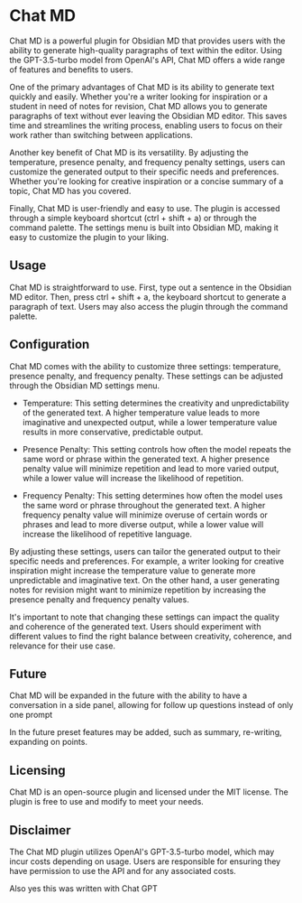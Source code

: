 # Chat MD
Chat MD is a powerful plugin for Obsidian MD that provides users with the ability to generate high-quality paragraphs of text within the editor. Using the GPT-3.5-turbo model from OpenAI's API, Chat MD offers a wide range of features and benefits to users.

One of the primary advantages of Chat MD is its ability to generate text quickly and easily. Whether you're a writer looking for inspiration or a student in need of notes for revision, Chat MD allows you to generate paragraphs of text without ever leaving the Obsidian MD editor. This saves time and streamlines the writing process, enabling users to focus on their work rather than switching between applications.

Another key benefit of Chat MD is its versatility. By adjusting the temperature, presence penalty, and frequency penalty settings, users can customize the generated output to their specific needs and preferences. Whether you're looking for creative inspiration or a concise summary of a topic, Chat MD has you covered.

Finally, Chat MD is user-friendly and easy to use. The plugin is accessed through a simple keyboard shortcut (ctrl + shift + a) or through the command palette. The settings menu is built into Obsidian MD, making it easy to customize the plugin to your liking.

## Usage
Chat MD is straightforward to use. First, type out a sentence in the Obsidian MD editor. Then, press ctrl + shift + a, the keyboard shortcut to generate a paragraph of text. Users may also access the plugin through the command palette.

## Configuration
Chat MD comes with the ability to customize three settings: temperature, presence penalty, and frequency penalty. These settings can be adjusted through the Obsidian MD settings menu.

- Temperature: This setting determines the creativity and unpredictability of the generated text. A higher temperature value leads to more imaginative and unexpected output, while a lower temperature value results in more conservative, predictable output.

- Presence Penalty: This setting controls how often the model repeats the same word or phrase within the generated text. A higher presence penalty value will minimize repetition and lead to more varied output, while a lower value will increase the likelihood of repetition.

- Frequency Penalty: This setting determines how often the model uses the same word or phrase throughout the generated text. A higher frequency penalty value will minimize overuse of certain words or phrases and lead to more diverse output, while a lower value will increase the likelihood of repetitive language.

By adjusting these settings, users can tailor the generated output to their specific needs and preferences. For example, a writer looking for creative inspiration might increase the temperature value to generate more unpredictable and imaginative text. On the other hand, a user generating notes for revision might want to minimize repetition by increasing the presence penalty and frequency penalty values.

It's important to note that changing these settings can impact the quality and coherence of the generated text. Users should experiment with different values to find the right balance between creativity, coherence, and relevance for their use case.

## Future
Chat MD will be expanded in the future with the ability to have a conversation in a side panel, allowing for follow up questions instead of only one prompt

In the future preset features may be added, such as summary, re-writing, expanding on points.

## Licensing
Chat MD is an open-source plugin and licensed under the MIT license. The plugin is free to use and modify to meet your needs.

## Disclaimer
The Chat MD plugin utilizes OpenAI's GPT-3.5-turbo model, which may incur costs depending on usage. Users are responsible for ensuring they have permission to use the API and for any associated costs.

Also yes this was written with Chat GPT

